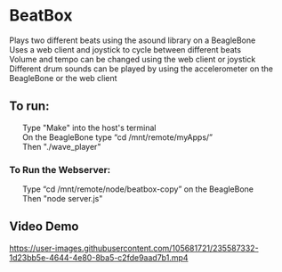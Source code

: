 # BeatBox
Plays two different beats using the asound library on a BeagleBone \
Uses a web client and joystick to cycle between different beats \
Volume and tempo can be changed using the web client or joystick \
Different drum sounds can be played by using the accelerometer on the BeagleBone or the web client 

## To run:
 &nbsp; &nbsp; &nbsp; Type "Make" into the host's terminal \
 &nbsp; &nbsp; &nbsp; On the BeagleBone type “cd /mnt/remote/myApps/” \
 &nbsp; &nbsp; &nbsp; Then "./wave_player"
### To Run the Webserver:
&nbsp; &nbsp; &nbsp; Type “cd /mnt/remote/node/beatbox-copy” on the BeagleBone \
&nbsp; &nbsp; &nbsp; Then "node server.js"

## Video Demo

https://user-images.githubusercontent.com/105681721/235587332-1d23bb5e-4644-4e80-8ba5-c2fde9aad7b1.mp4

